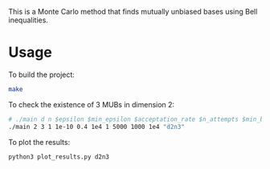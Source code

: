 This is a Monte Carlo method that finds mutually unbiased bases using Bell inequalities.

# Usage

To build the project:

```bash
make
```

To check the existence of 3 MUBs in dimension 2:

```bash
# ./main d n $epsilon $min_epsilon $acceptation_rate $n_attempts $min_beta $max_beta $num_beta $repetitions_beta_infinite filename
./main 2 3 1 1e-10 0.4 1e4 1 5000 1000 1e4 "d2n3" 
```

To plot the results:

```bash
python3 plot_results.py d2n3
```
